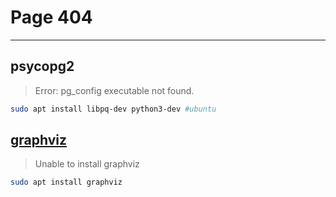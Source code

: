 # Page 404  
---
## psycopg2  
> Error: pg_config executable not found.  
```bash 
sudo apt install libpq-dev python3-dev #ubuntu
```

## [graphviz](http://www.graphviz.org/download/)
> Unable to install graphviz  
```bash
sudo apt install graphviz 
```